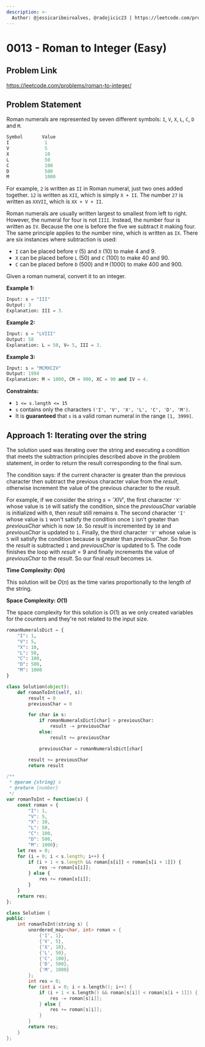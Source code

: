 ```yaml
---
description: >-
  Author: @jessicaribeiroalves, @radojicic23 | https://leetcode.com/problems/roman-to-integer/
---
```


# 0013 - Roman to Integer (Easy)

## Problem Link

<https://leetcode.com/problems/roman-to-integer/>

## Problem Statement

Roman numerals are represented by seven different symbols: `I`, `V`, `X`, `L`, `C`, `D` and `M`.

```Python
Symbol       Value
I             1
V             5
X             10
L             50
C             100
D             500
M             1000
```

For example, `2` is written as `II` in Roman numeral, just two ones added together. `12` is written as `XII`, which is simply `X + II`. The number `27` is written as `XXVII`, which is `XX + V + II`.

Roman numerals are usually written largest to smallest from left to right. However, the numeral for four is not `IIII`. Instead, the number four is written as `IV`. Because the one is before the five we subtract it making four. The same principle applies to the number nine, which is written as `IX`. There are six instances where subtraction is used:

- `I` can be placed before `V` (5) and `X` (10) to make 4 and 9.
- `X` can be placed before `L` (50) and `C` (100) to make 40 and 90.
- `C` can be placed before `D` (500) and `M` (1000) to make 400 and 900.

Given a roman numeral, convert it to an integer.

**Example 1:**

```Python
Input: s = "III"
Output: 3
Explanation: III = 3.
```

**Example 2:**

```Python
Input: s = "LVIII"
Output: 58
Explanation: L = 50, V= 5, III = 3.
```

**Example 3:**

```Python
Input: s = "MCMXCIV"
Output: 1994
Explanation: M = 1000, CM = 900, XC = 90 and IV = 4.
```

**Constraints:**

- `1 <= s.length <= 15`
- `s` contains only the characters `('I', 'V', 'X', 'L', 'C', 'D', 'M')`.
- It is **guaranteed** that `s` is a valid roman numeral in the range `[1, 3999]`.

## Approach 1: Iterating over the string

The solution used was iterating over the string and executing a condition that meets the subtraction principles described above in the problem statement, in order to return the result corresponding to the final sum.

The condition says: if the current character is greater than the previous character then subtract the previous character value from the $result$, otherwise increment the value of the previous character to the $result$.

For example, if we consider the string $s = 'XIV'$, the first character `'X'` whose value is `10` will satisfy the condition, since the $previousChar$ variable is initialized with `0`, then $result$ still remains `0`.
The second character `'I'` whose value is `1` won't satisfy the condition once `1` isn't greater than $previousChar$ which is now `10`. So $result$ is incremented by `10` and $previousChar$ is updated to `1`.
Finally, the third character `'V'` whose value is `5` will satisfy the condition because is greater than $previousChar$. So from the $result$ is subtracted `1` and $previousChar$ is updated to 5.
The code finishes the loop with $result = 9$ and finally increments the value of $previousChar$ to the $result$. So our final $result$ becomes `14`.

**Time Complexity: $O(n)$**

This solution will be $O(n)$ as the time varies proportionally to the length of the string.

**Space Complexity: $O(1)$**

The space complexity for this solution is $O(1)$ as we only created variables for the counters and they're not related to the input size.


<Tabs>
<TabItem value="py" label="Python">
<SolutionAuthor name="@jessicaribeiroalves"/>

```py
romanNumeralsDict = {
    "I": 1,
    "V": 5,
    "X": 10,
    "L": 50,
    "C": 100,
    "D": 500,
    "M": 1000
}

class Solution(object):    
    def romanToInt(self, s):
        result = 0
        previousChar = 0

        for char in s:
            if romanNumeralsDict[char] > previousChar:
                result -= previousChar
            else:
                result += previousChar

            previousChar = romanNumeralsDict[char]

        result += previousChar
        return result

```

</TabItem>

<TabItem value="js" label="JavaScript">
<SolutionAuthor name="@radojicic23"/>

```js
/**
 * @param {string} s
 * @return {number}
 */
var romanToInt = function(s) {
    const roman = {
        "I": 1, 
        "V": 5, 
        "X": 10, 
        "L": 50, 
        "C": 100, 
        "D": 500, 
        "M": 1000};
    let res = 0;
    for (i = 0; i < s.length; i++) {
        if (i + 1 < s.length && roman[s[i]] < roman[s[i + 1]]) {
            res -= roman[s[i]];
        } else {
            res += roman[s[i]];
        }
    }
    return res;
};
```

</TabItem>

<TabItem value="cpp" label="C++">
<SolutionAuthor name="@radojicic23"/>

```cpp
class Solution {
public:
    int romanToInt(string s) {
        unordered_map<char, int> roman = {
            {'I', 1}, 
            {'V', 5}, 
            {'X', 10}, 
            {'L', 50}, 
            {'C', 100}, 
            {'D', 500}, 
            {'M', 1000}
        };
        int res = 0;
        for (int i = 0; i < s.length(); i++) {
            if (i + 1 < s.length() && roman[s[i]] < roman[s[i + 1]]) {
                res -= roman[s[i]];
            } else {
                res += roman[s[i]];
            }
        }
        return res;
    }
}; 
```

</TabItem>
</Tabs>
